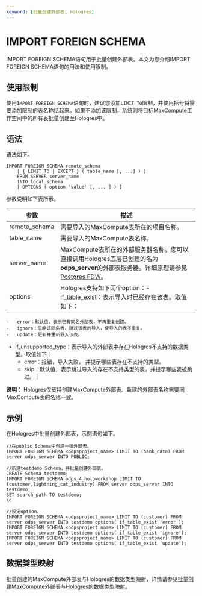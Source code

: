 ```yaml
---
keyword: [批量创建外部表, Hologres]
---
```


# IMPORT FOREIGN SCHEMA

IMPORT FOREIGN SCHEMA语句用于批量创建外部表。本文为您介绍IMPORT FOREIGN SCHEMA语句的用法和使用限制。

## 使用限制

使用`IMPORT FOREIGN SCHEMA`语句时，建议您添加`LIMIT TO`限制，并使用括号将需要添加限制的表名称括起来。如果不添加该限制，系统则将目标MaxCompute工作空间中的所有表批量创建至Hologres中。

## 语法

语法如下。

```
IMPORT FOREIGN SCHEMA remote_schema
    [ { LIMIT TO | EXCEPT } ( table_name [, ...] ) ]
    FROM SERVER server_name
    INTO local_schema 
    [ OPTIONS ( option 'value' [, ... ] ) ]
```

参数说明如下表所示。

|参数|描述|
|--|--|
|remote\_schema|需要导入的MaxCompute表所在的项目名称。|
|table\_name|需要导入的MaxCompute表名称。|
|server\_name|MaxCompute表所在的外部服务器名称。您可以直接调用Hologres底层已创建的名为**odps\_server**的外部表服务器。详细原理请参见[Postgres FDW](https://www.postgresql.org/docs/11/postgres-fdw.html?spm=a2c4g.11186623.2.11.7e476020Gyif3k)。 |
|options|Hologres支持如下两个option：-   if\_table\_exist：表示导入时已经存在该表。取值如下：
    -   error：默认值，表示已有同名外部表，不再重复创建。
    -   ignore：忽略该同名表，跳过该表的导入，使导入的表不重复。
    -   update：更新并重新导入该表。
-   if\_unsupported\_type：表示导入的外部表中存在Hologres不支持的数据类型。取值如下：
    -   error：报错，导入失败， 并提示哪些表存在不支持的类型。
    -   skip：默认值，表示跳过导入的存在不支持类型的表，并提示哪些表被跳过。 |

**说明：** Hologres仅支持创建MaxCompute外部表。新建的外部表名称需要同MaxCompute表的名称一致。

## 示例

在Hologres中批量创建外部表，示例语句如下。

```
//在public Schema中创建一张外部表。
IMPORT FOREIGN SCHEMA <odpsproject_name> LIMIT TO (bank_data) FROM server odps_server INTO PUBLIC; 

//新建testdemo Schema，并批量创建外部表。
CREATE Schema testdemo;
IMPORT FOREIGN SCHEMA odps_4_holoworkshop LIMIT TO (customer,lightning_cat_industry) FROM server odps_server INTO testdemo;
SET search_path TO testdemo;
\d

//设定option。
IMPORT FOREIGN SCHEMA <odpsproject_name> LIMIT TO (customer) FROM server odps_server INTO testdemo options( if_table_exist 'error');
IMPORT FOREIGN SCHEMA <odpsproject_name> LIMIT TO (customer) FROM server odps_server INTO testdemo options( if_table_exist 'ignore');
IMPORT FOREIGN SCHEMA <odpsproject_name> LIMIT TO (customer) FROM server odps_server INTO testdemo options( if_table_exist 'update');
```

## 数据类型映射

批量创建的MaxCompute外部表与Hologres的数据类型映射，详情请参见[批量创建MaxCompute外部表与Hologres的数据类型映射](/intl.zh-CN/SQL参考/数据类型.md)。

